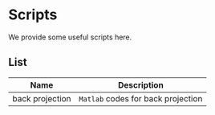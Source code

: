 # Scripts

We provide some useful scripts here. 

## List

|       Name      |             Description            |
| :-------------: | :--------------------------------: |
| back projection | `Matlab` codes for back projection |
